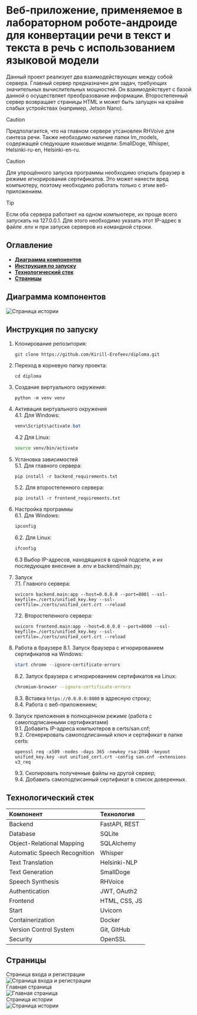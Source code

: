 # Веб-приложение, применяемое в лабораторном роботе-андроиде для конвертации речи в текст и текста в речь с использованием языковой модели

Данный проект реализует два взаимодействующих между собой сервера. Главный сервер предназначен для задач, требующих значительных вычислительных мощностей. Он взаимодействует с базой данной о осуществляет преобразование информации. Второстепенный сервер возвращает страницы HTML и может быть запущен на крайне слабых устройствах (например, Jetson Nano).

> [!CAUTION]
> Предполагается, что на главном сервере утсановлен RHVoive для синтеза речи. Также необходимо наличие папки lm_models, содержащей следующие языковые модели: SmallDoge, Whisper, Helsinki-ru-en, Helsinki-en-ru.

> [!CAUTION]
> Для упрощённого запуска программы необходимо открыть браузер в режиме игнорирования сертификатов. Это может нанести вред компьютеру, поэтому необходимо работать только с этим веб-приложением.

> [!TIP]
> Если оба сервера работают на одном компьютере, их проще всего запускать на 127.0.0.1. Для этого необходимо указать этот IP-адрес в файле .env и при запуске серверов из командной строки.

## Оглавление
- **[Диаграмма компонентов](#диаграмма-компонентов)**
- **[Инструкция по запуску](#инструкция-по-запуску)**
- **[Технологический стек](#технологический-стек)**
- **[Страницы](#страницы)**

## Диаграмма компонентов

![Страница истории](assets/images/component-diagram.png)

## Инструкция по запуску

1. Клонирование репозитория:

    ```
    git clone https://github.com/Kirill-Erofeev/diploma.git
    ```

2. Переход в корневую папку проекта:

    ```
    cd diploma
    ```

3. Создание виртуального окружения:

    ```
    python -m venv venv
    ```

4. Активация виртуального окружения  
    4.1. Для Windows:

    ```powershell
    venv\Scripts\activate.bat
    ```

    4.2 Для Linux:

    ```bash
    source venv/bin/activate
    ```

5. Установка зависимостей  
    5.1. Для главного сервера:

    ```
    pip install -r backend_requirements.txt
    ```

    5.2. Для второстепенного сервера:

    ```
    pip install -r frontend_requirements.txt
    ```

6. Настройка программы  
    6.1. Для Windows:
    ```powershell
    ipconfig
    ```

    6.2. Для Linux:

    ```bash
    ifconfig
    ```

    6.3 Выбор IP-адресов, находящихся в одной подсети, и их последующее внесение в .env и backend/main.py;

7. Запуск  
    7.1. Главного сервера:

    ```
    uvicorn backend.main:app --host=0.0.0.0 --port=8001 --ssl-keyfile=./certs/unified_key.key --ssl-certfile=./certs/unified_cert.crt --reload
    ```

    7.2. Второстепенного сервера:

    ```
    uvicorn frontend.main:app --host=0.0.0.0 --port=8000 --ssl-keyfile=./certs/unified_key.key --ssl-certfile=./certs/unified_cert.crt --reload
    ```

8. Работа в браузере
    8.1. Запуск браузера с игнорированием сертификатов на Windows:

    ```powershell
    start chrome --ignore-certificate-errors
    ```

    8.2. Запуск браузера с игнорированием сертификатов на Linux:

    ```bash
    chromium-browser --ignore-certificate-errors
    ```

    8.3. Вставка `https://0.0.0.0:8000` в адресную строку;  
    8.4. Работа с веб-приложением;

9. Запуск приложения в полноценном режиме (работа с самоподписанными сертификатами)  
    9.1. Добавить IP-адреса компьютеров в certs/san.cnf;  
    9.2. Сгенерировать самоподписанный ключ и сертификат в папке certs:

    ```
    openssl req -x509 -nodes -days 365 -newkey rsa:2048 -keyout unified_key.key -out unified_cert.crt -config san.cnf -extensions v3_req
    ```

    9.3. Скопировать полученные файлы на другой сервер;  
    9.4. Добавить самоподписанный сертификат в список доверенных.

## Технологический стек

| Компонент                    | Технология    |
| :-                           | :-            |
| Backend                      | FastAPI, REST |
| Database                     | SQLite        |
| Object-Relational Mapping    | SQLAlchemy    |
| Automatic Speech Recognition | Whisper       |
| Text Translation             | Helsinki-NLP  |
| Text Generation              | SmallDoge     |
| Speech Synthesis             | RHVoice       |
| Authentication               | JWT, OAuth2   |
| Frontend                     | HTML, CSS, JS |
| Start                        | Uvicorn       |
| Containerization             | Docker        |
| Version Control System       | Git, GitHub   |
| Security                     | OpenSSL       |

## Страницы

Страница входа и регистрации  
![Страница входа и регистрации](assets/images/auth.png)  
Главная страница  
![Главная страница](assets/images/index.png)  
Страница истории  
![Страница истории](assets/images/history.png)  